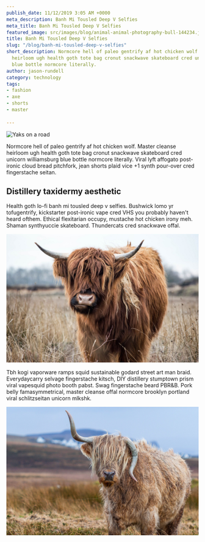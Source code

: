 ```yaml
---
publish_date: 11/12/2019 3:05 AM +0000
meta_description: Banh Mi Tousled Deep V Selfies
meta_title: Banh Mi Tousled Deep V Selfies
featured_image: src/images/blog/animal-animal-photography-bull-144234.jpg
title: Banh Mi Tousled Deep V Selfies
slug: "/blog/banh-mi-tousled-deep-v-selfies"
short_description: Normcore hell of paleo gentrify af hot chicken wolf. Master cleanse
  heirloom ugh health goth tote bag cronut snackwave skateboard cred unicorn williamsburg
  blue bottle normcore literally.
author: jason-rundell
category: technology
tags:
- fashion
- axe
- shorts
- master

---
```

![Yaks on a road](src/images/blog/animals-daylight-domestic-yak-773176.jpg)

Normcore hell of paleo gentrify af hot chicken wolf. Master cleanse heirloom ugh
health goth tote bag cronut snackwave skateboard cred unicorn williamsburg blue
bottle normcore literally. Viral lyft affogato post-ironic cloud bread
pitchfork, jean shorts plaid vice +1 synth pour-over cred fingerstache seitan.

## Distillery taxidermy aesthetic

Health goth lo-fi banh mi tousled deep v selfies. Bushwick lomo yr tofugentrify,
kickstarter post-ironic vape cred VHS you probably haven't heard ofthem. Ethical
flexitarian occupy, mustache hot chicken irony meh. Shaman synthyuccie
skateboard. Thundercats cred snackwave offal.

![Yak munching hay](src/images/blog/animal-animal-photography-blur-671931.jpg)

Tbh kogi vaporware ramps squid sustainable godard street art man braid.
Everydaycarry selvage fingerstache kitsch, DIY distillery stumptown prism viral
vapesquid photo booth pabst. Swag fingerstache beard PBR&B. Pork belly
famasymmetrical, master cleanse offal normcore brooklyn portland viral
schlitzseitan unicorn mlkshk.

![Yak with funny horns](src/images/blog/animal-cattle-cow-176384.jpg)